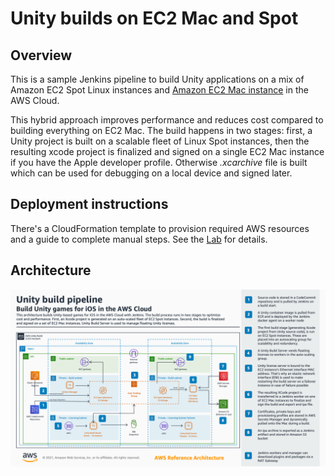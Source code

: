 # Unity builds on EC2 Mac and Spot

## Overview

This is a sample Jenkins pipeline to build Unity applications on a mix of Amazon EC2 Spot Linux instances and [Amazon EC2 Mac instance](https://aws.amazon.com/ec2/instance-types/mac/) in the AWS Cloud.

This hybrid approach improves performance and reduces cost compared to building everything on EC2 Mac. The build happens in two stages: first, a Unity project is built on a scalable fleet of Linux Spot instances, then the resulting xcode project is finalized and signed on a single EC2 Mac instance if you have the Apple developer profile. Otherwise *.xcarchive* file is built which can be used for debugging on a local device and signed later.

## Deployment instructions

There's a CloudFormation template to provision required AWS resources and a guide to complete manual steps. See the [Lab](https://catalog.us-east-1.prod.workshops.aws/workshops/43e96ac6-6d4f-4d99-af97-3ac2a5987391) for details.

## Architecture
![Arch diagram](./Unity_build_pipeline.png)



